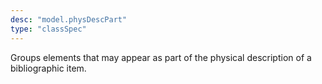 ```yaml
---
desc: "model.physDescPart"
type: "classSpec"
---
```


Groups elements that may appear as part of the physical description of a bibliographic
item.